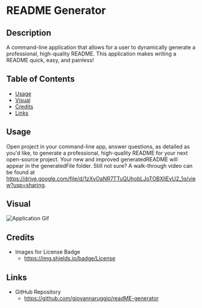 # README Generator


## Description
A command-line application that allows for a user to dynamically generate a professional, high-quality README. This application makes writing a README quick, easy, and painless!


## Table of Contents

- [Usage](#usage)
- [Visual](#visual) 
- [Credits](#credits)
- [Links](#links)

## Usage
Open project in your command-line app, answer questions, as detailed as you'd like, to generate a professional, high-quality README for your next open-source project. Your new and improved generatedREADME will appear in the generatedFile folder. Still not sure? A walk-through video can be found at https://drive.google.com/file/d/1zXvOaNR7TTuQUhobLJoTOBXllEvU2_1q/view?usp=sharing.

## Visual

<img src="./assets/demoGif.gif" alt="Application Gif"/>

## Credits

- Images for License Badge
    - https://img.shields.io/badge/License

## Links

- GitHub Repository
    - https://github.com/giovannaruggio/readME-generator


